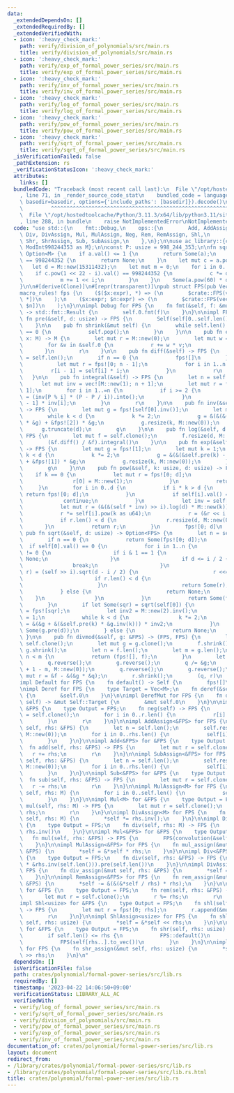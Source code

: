 ```yaml
---
data:
  _extendedDependsOn: []
  _extendedRequiredBy: []
  _extendedVerifiedWith:
  - icon: ':heavy_check_mark:'
    path: verify/division_of_polynomials/src/main.rs
    title: verify/division_of_polynomials/src/main.rs
  - icon: ':heavy_check_mark:'
    path: verify/exp_of_formal_power_series/src/main.rs
    title: verify/exp_of_formal_power_series/src/main.rs
  - icon: ':heavy_check_mark:'
    path: verify/inv_of_formal_power_series/src/main.rs
    title: verify/inv_of_formal_power_series/src/main.rs
  - icon: ':heavy_check_mark:'
    path: verify/log_of_formal_power_series/src/main.rs
    title: verify/log_of_formal_power_series/src/main.rs
  - icon: ':heavy_check_mark:'
    path: verify/pow_of_formal_power_series/src/main.rs
    title: verify/pow_of_formal_power_series/src/main.rs
  - icon: ':heavy_check_mark:'
    path: verify/sqrt_of_formal_power_series/src/main.rs
    title: verify/sqrt_of_formal_power_series/src/main.rs
  _isVerificationFailed: false
  _pathExtension: rs
  _verificationStatusIcon: ':heavy_check_mark:'
  attributes:
    links: []
  bundledCode: "Traceback (most recent call last):\n  File \"/opt/hostedtoolcache/Python/3.11.3/x64/lib/python3.11/site-packages/onlinejudge_verify/documentation/build.py\"\
    , line 71, in _render_source_code_stat\n    bundled_code = language.bundle(stat.path,\
    \ basedir=basedir, options={'include_paths': [basedir]}).decode()\n          \
    \         ^^^^^^^^^^^^^^^^^^^^^^^^^^^^^^^^^^^^^^^^^^^^^^^^^^^^^^^^^^^^^^^^^^^^^^^^^^^^^^^^^\n\
    \  File \"/opt/hostedtoolcache/Python/3.11.3/x64/lib/python3.11/site-packages/onlinejudge_verify/languages/rust.py\"\
    , line 288, in bundle\n    raise NotImplementedError\nNotImplementedError\n"
  code: "use std::{\n    fmt::Debug,\n    ops::{\n        Add, AddAssign, Deref, DerefMut,\
    \ Div, DivAssign, Mul, MulAssign, Neg, Rem, RemAssign, Shl,\n        ShlAssign,\
    \ Shr, ShrAssign, Sub, SubAssign,\n    },\n};\n\nuse ac_library::{convolution,\
    \ ModInt998244353 as M};\n\nconst P: usize = 998_244_353;\n\nfn sqrt(a: M) ->\
    \ Option<M> {\n    if a.val() <= 1 {\n        return Some(a);\n    } else if a.pow(499122176).val()\
    \ == 998244352 {\n        return None;\n    }\n    let mut c = a.pow(119);\n \
    \   let d = M::new(15311432);\n    let mut m = 0;\n    for i in 0..23 {\n    \
    \    if c.pow(1 << 22 - i).val() == 998244352 {\n            c *= d.pow(1 << i);\n\
    \            m += 1 << i;\n        }\n    }\n    Some(a.pow(60) * d.pow(m >> 1))\n\
    }\n\n#[derive(Clone)]\n#[repr(transparent)]\npub struct FPS(pub Vec<M>);\n\n#[macro_export]\n\
    macro_rules! fps {\n    ($($x:expr), *) => (\n        $crate::FPS(vec![$(ac_library::ModInt998244353::from($x)),\
    \ *])\n    );\n    ($x:expr; $n:expr) => (\n        $crate::FPS(vec![ac_library::ModInt998244353::from($x);\
    \ $n])\n    );\n}\n\nimpl Debug for FPS {\n    fn fmt(&self, f: &mut std::fmt::Formatter<'_>)\
    \ -> std::fmt::Result {\n        self.0.fmt(f)\n    }\n}\n\nimpl FPS {\n    pub\
    \ fn pre(&self, d: usize) -> FPS {\n        Self(self[0..self.len().min(d)].to_vec())\n\
    \    }\n\n    pub fn shrink(&mut self) {\n        while self.len() > 0 && self.last().unwrap().val()\
    \ == 0 {\n            self.pop();\n        }\n    }\n\n    pub fn eval(&self,\
    \ x: M) -> M {\n        let mut r = M::new(0);\n        let mut w = M::new(1);\n\
    \        for &v in &self.0 {\n            r += w * v;\n            w *= x;\n \
    \       }\n        r\n    }\n\n    pub fn diff(&self) -> FPS {\n        let n\
    \ = self.len();\n        if n == 0 {\n            fps![]\n        } else {\n \
    \           let mut r = fps![0; n - 1];\n            for i in 1..n {\n       \
    \         r[i - 1] = self[i] * i;\n            }\n            r\n        }\n \
    \   }\n\n    pub fn integral(&self) -> FPS {\n        let n = self.len();\n  \
    \      let mut inv = vec![M::new(1); n + 1];\n        let mut r = fps![0; n +\
    \ 1];\n        for i in 1..=n {\n            if i >= 2 {\n                inv[i]\
    \ = (inv[P % i] * (P - P / i)).into();\n            }\n            r[i] = self[i\
    \ - 1] * inv[i];\n        }\n        r\n    }\n\n    pub fn inv(&self, d: usize)\
    \ -> FPS {\n        let mut g = fps![self[0].inv()];\n        let mut k = 1;\n\
    \        while k < d {\n            k *= 2;\n            g = &(&(&(-&self.pre(k))\
    \ * &g) + &fps![2]) * &g;\n            g.resize(k, M::new(0));\n        }\n  \
    \      g.truncate(d);\n        g\n    }\n\n    pub fn log(&self, d: usize) ->\
    \ FPS {\n        let mut f = self.clone();\n        f.resize(d, M::new(0));\n\
    \        (&f.diff() / &f).integral()\n    }\n\n    pub fn exp(&self, d: usize)\
    \ -> FPS {\n        let mut g = fps![1];\n        let mut k = 1;\n        while\
    \ k < d {\n            k *= 2;\n            g = &(&(&self.pre(k) - &g.log(k))\
    \ + &fps![1]) * &g;\n            g.resize(k, M::new(0));\n        }\n        g.truncate(d);\n\
    \        g\n    }\n\n    pub fn pow(&self, k: usize, d: usize) -> FPS {\n    \
    \    if k == 0 {\n            let mut r = fps![0; d];\n            if d > 0 {\n\
    \                r[0] = M::new(1);\n            }\n            return r;\n   \
    \     }\n        for i in 0..d {\n            if i * k > d {\n               \
    \ return fps![0; d];\n            }\n            if self[i].val() == 0 {\n   \
    \             continue;\n            }\n            let inv = self[i].inv();\n\
    \            let mut r = (&(&(self * inv) >> i).log(d) * M::new(k)).exp(d);\n\
    \            r *= self[i].pow(k as u64);\n            r = (&r << i * k).pre(d);\n\
    \            if r.len() < d {\n                r.resize(d, M::new(0));\n     \
    \       }\n            return r;\n        }\n        fps![0; d]\n    }\n\n   \
    \ pub fn sqrt(&self, d: usize) -> Option<FPS> {\n        let n = self.len();\n\
    \        if n == 0 {\n            return Some(fps![0; d]);\n        }\n      \
    \  if self[0].val() == 0 {\n            for i in 1..n {\n                if self[i].val()\
    \ != 0 {\n                    if i & 1 == 1 {\n                        return\
    \ None;\n                    }\n                    if d <= i / 2 {\n        \
    \                break;\n                    }\n                    if let Some(mut\
    \ r) = (self >> i).sqrt(d - i / 2) {\n                        r <<= i / 2;\n \
    \                       if r.len() < d {\n                            return None;\n\
    \                        }\n                        return Some(r);\n        \
    \            } else {\n                        return None;\n                \
    \    }\n                }\n            }\n            return Some(fps![0; d]);\n\
    \        }\n        if let Some(sqr) = sqrt(self[0]) {\n            let mut g\
    \ = fps![sqr];\n            let inv2 = M::new(2).inv();\n            let mut k\
    \ = 1;\n            while k < d {\n                k *= 2;\n                g\
    \ = &(&g + &(&self.pre(k) * &g.inv(k))) * inv2;\n            }\n            return\
    \ Some(g.pre(d));\n        } else {\n            return None;\n        }\n   \
    \ }\n\n    pub fn divmod(&self, g: &FPS) -> (FPS, FPS) {\n        let mut f =\
    \ self.clone();\n        let mut g = g.clone();\n        f.shrink();\n       \
    \ g.shrink();\n        let n = f.len();\n        let m = g.len();\n        if\
    \ n < m {\n            return (fps![], f);\n        }\n        let mut q = f.clone();\n\
    \        q.reverse();\n        g.reverse();\n        q /= &g;\n        q.resize(n\
    \ + 1 - m, M::new(0));\n        q.reverse();\n        g.reverse();\n        let\
    \ mut r = &f - &(&g * &q);\n        r.shrink();\n        (q, r)\n    }\n}\n\n\
    impl Default for FPS {\n    fn default() -> Self {\n        fps![]\n    }\n}\n\
    \nimpl Deref for FPS {\n    type Target = Vec<M>;\n    fn deref(&self) -> &Self::Target\
    \ {\n        &self.0\n    }\n}\n\nimpl DerefMut for FPS {\n    fn deref_mut(&mut\
    \ self) -> &mut Self::Target {\n        &mut self.0\n    }\n}\n\nimpl Neg for\
    \ &FPS {\n    type Output = FPS;\n    fn neg(self) -> FPS {\n        let mut r\
    \ = self.clone();\n        for i in 0..r.len() {\n            r[i] = -r[i];\n\
    \        }\n        r\n    }\n}\n\nimpl AddAssign<&FPS> for FPS {\n    fn add_assign(&mut\
    \ self, rhs: &FPS) {\n        let n = self.len();\n        self.resize(n.max(rhs.len()),\
    \ M::new(0));\n        for i in 0..rhs.len() {\n            self[i] += rhs[i];\n\
    \        }\n    }\n}\n\nimpl Add<&FPS> for &FPS {\n    type Output = FPS;\n  \
    \  fn add(self, rhs: &FPS) -> FPS {\n        let mut r = self.clone();\n     \
    \   r += rhs;\n        r\n    }\n}\n\nimpl SubAssign<&FPS> for FPS {\n    fn sub_assign(&mut\
    \ self, rhs: &FPS) {\n        let n = self.len();\n        self.resize(n.max(rhs.len()),\
    \ M::new(0));\n        for i in 0..rhs.len() {\n            self[i] -= rhs[i];\n\
    \        }\n    }\n}\n\nimpl Sub<&FPS> for &FPS {\n    type Output = FPS;\n  \
    \  fn sub(self, rhs: &FPS) -> FPS {\n        let mut r = self.clone();\n     \
    \   r -= rhs;\n        r\n    }\n}\n\nimpl MulAssign<M> for FPS {\n    fn mul_assign(&mut\
    \ self, rhs: M) {\n        for i in 0..self.len() {\n            self[i] *= rhs;\n\
    \        }\n    }\n}\n\nimpl Mul<M> for &FPS {\n    type Output = FPS;\n    fn\
    \ mul(self, rhs: M) -> FPS {\n        let mut r = self.clone();\n        r *=\
    \ rhs;\n        r\n    }\n}\n\nimpl DivAssign<M> for FPS {\n    fn div_assign(&mut\
    \ self, rhs: M) {\n        *self *= rhs.inv();\n    }\n}\n\nimpl Div<M> for &FPS\
    \ {\n    type Output = FPS;\n    fn div(self, rhs: M) -> FPS {\n        self *\
    \ rhs.inv()\n    }\n}\n\nimpl Mul<&FPS> for &FPS {\n    type Output = FPS;\n \
    \   fn mul(self, rhs: &FPS) -> FPS {\n        FPS(convolution(&self, &rhs))\n\
    \    }\n}\n\nimpl MulAssign<&FPS> for FPS {\n    fn mul_assign(&mut self, rhs:\
    \ &FPS) {\n        *self = &*self * rhs;\n    }\n}\n\nimpl Div<&FPS> for &FPS\
    \ {\n    type Output = FPS;\n    fn div(self, rhs: &FPS) -> FPS {\n        (self\
    \ * &rhs.inv(self.len())).pre(self.len())\n    }\n}\n\nimpl DivAssign<&FPS> for\
    \ FPS {\n    fn div_assign(&mut self, rhs: &FPS) {\n        *self = &*self / rhs;\n\
    \    }\n}\n\nimpl RemAssign<&FPS> for FPS {\n    fn rem_assign(&mut self, rhs:\
    \ &FPS) {\n        *self -= &(&(&*self / rhs) * rhs);\n    }\n}\n\nimpl Rem<&FPS>\
    \ for &FPS {\n    type Output = FPS;\n    fn rem(self, rhs: &FPS) -> FPS {\n \
    \       let mut r = self.clone();\n        r %= rhs;\n        r\n    }\n}\n\n\
    impl Shl<usize> for &FPS {\n    type Output = FPS;\n    fn shl(self, rhs: usize)\
    \ -> FPS {\n        let mut r = fps![0; rhs];\n        r.append(&mut self.clone());\n\
    \        r\n    }\n}\n\nimpl ShlAssign<usize> for FPS {\n    fn shl_assign(&mut\
    \ self, rhs: usize) {\n        *self = &*self << rhs;\n    }\n}\n\nimpl Shr<usize>\
    \ for &FPS {\n    type Output = FPS;\n    fn shr(self, rhs: usize) -> FPS {\n\
    \        if self.len() <= rhs {\n            FPS::default()\n        } else {\n\
    \            FPS(self[rhs..].to_vec())\n        }\n    }\n}\n\nimpl ShrAssign<usize>\
    \ for FPS {\n    fn shr_assign(&mut self, rhs: usize) {\n        *self = &*self\
    \ >> rhs;\n    }\n}\n"
  dependsOn: []
  isVerificationFile: false
  path: crates/polynomial/formal-power-series/src/lib.rs
  requiredBy: []
  timestamp: '2023-04-22 14:06:50+09:00'
  verificationStatus: LIBRARY_ALL_AC
  verifiedWith:
  - verify/log_of_formal_power_series/src/main.rs
  - verify/sqrt_of_formal_power_series/src/main.rs
  - verify/division_of_polynomials/src/main.rs
  - verify/pow_of_formal_power_series/src/main.rs
  - verify/exp_of_formal_power_series/src/main.rs
  - verify/inv_of_formal_power_series/src/main.rs
documentation_of: crates/polynomial/formal-power-series/src/lib.rs
layout: document
redirect_from:
- /library/crates/polynomial/formal-power-series/src/lib.rs
- /library/crates/polynomial/formal-power-series/src/lib.rs.html
title: crates/polynomial/formal-power-series/src/lib.rs
---
```

